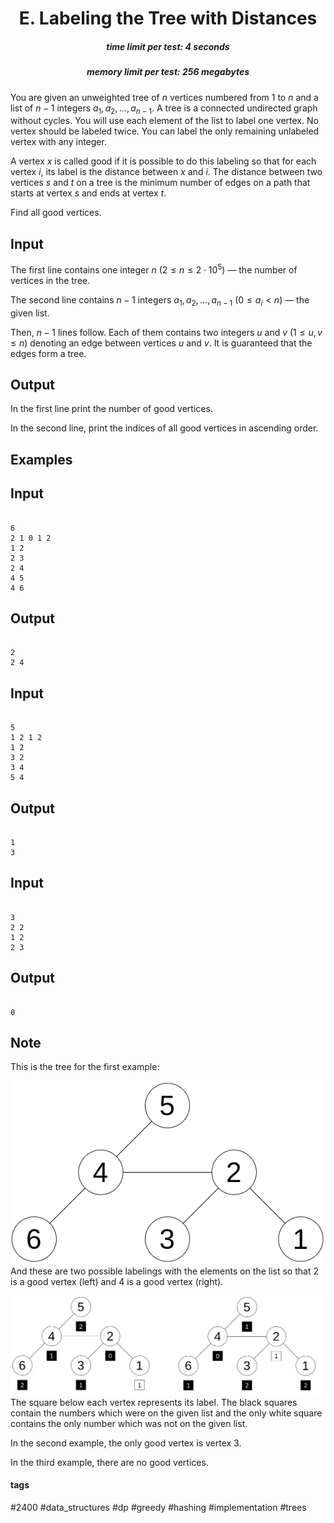 <h1 style='text-align: center;'> E. Labeling the Tree with Distances</h1>

<h5 style='text-align: center;'>time limit per test: 4 seconds</h5>
<h5 style='text-align: center;'>memory limit per test: 256 megabytes</h5>

You are given an unweighted tree of $n$ vertices numbered from $1$ to $n$ and a list of $n-1$ integers $a_1, a_2, \ldots, a_{n-1}$. A tree is a connected undirected graph without cycles. You will use each element of the list to label one vertex. No vertex should be labeled twice. You can label the only remaining unlabeled vertex with any integer. 

A vertex $x$ is called good if it is possible to do this labeling so that for each vertex $i$, its label is the distance between $x$ and $i$. The distance between two vertices $s$ and $t$ on a tree is the minimum number of edges on a path that starts at vertex $s$ and ends at vertex $t$. 

Find all good vertices.

## Input

The first line contains one integer $n$ ($2\le n\le 2\cdot 10^5$) — the number of vertices in the tree.

The second line contains $n - 1$ integers $a_1,a_2,\ldots,a_{n-1}$ ($0\le a_i < n$) — the given list.

Then, $n−1$ lines follow. Each of them contains two integers $u$ and $v$ ($1\le u,v\le n$) denoting an edge between vertices $u$ and $v$. It is guaranteed that the edges form a tree.

## Output

In the first line print the number of good vertices.

In the second line, print the indices of all good vertices in ascending order.

## Examples

## Input


```

6
2 1 0 1 2
1 2
2 3
2 4
4 5
4 6

```
## Output


```

2
2 4 

```
## Input


```

5
1 2 1 2
1 2
3 2
3 4
5 4

```
## Output


```

1
3 

```
## Input


```

3
2 2
1 2
2 3

```
## Output


```

0

```
## Note

This is the tree for the first example: 

 ![](images/3cc2cfd8aff87f0d7ebee9a1a72ddb24e6a3d79f.png) And these are two possible labelings with the elements on the list so that $2$ is a good vertex (left) and $4$ is a good vertex (right).

 ![](images/45f8b638fa36a868baddc32fd29a31aab280675c.png) The square below each vertex represents its label. The black squares contain the numbers which were on the given list and the only white square contains the only number which was not on the given list.

In the second example, the only good vertex is vertex $3$.

In the third example, there are no good vertices.



#### tags 

#2400 #data_structures #dp #greedy #hashing #implementation #trees 